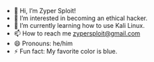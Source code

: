 - 👋 Hi, I’m Zyper Sploit!
- 👀 I’m interested in becoming an ethical hacker.
- 🌱 I’m currently learning how to use Kali Linux.
- 📫 How to reach me zypersploit@gmail.com
- 😄 Pronouns: he/him
- ⚡ Fun fact: My favorite color is blue.

<!---
zypersploit/zypersploit is a ✨ special ✨ repository because its `README.md` (this file) appears on your GitHub profile.
You can click the Preview link to take a look at your changes.
--->
